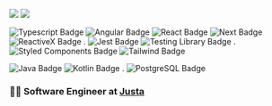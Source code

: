 <a href="https://www.linkedin.com/in/hugobrancowb/"><img src="https://img.shields.io/badge/-hugobrancowb-blue?style=flat-square&logo=Linkedin&logoColor=white"></a>
<a href="https://www.twitter.com/hugobranco"><img src="https://img.shields.io/badge/-@hugobranco-1DA1F2?style=flat-square&logo=twitter&logoColor=white"></a>

![Typescript Badge](https://img.shields.io/badge/-TypeScript-007ACC?style=flat-square&logo=typescript&logoColor=white)
![Angular Badge](https://img.shields.io/badge/-Angular-DD0031?style=flat-square&logo=angular&logoColor=white)
![React Badge](https://img.shields.io/badge/-React-61DAFB?style=flat-square&logo=react&logoColor=black)
![Next Badge](https://img.shields.io/badge/-Next.js-000000?style=flat-square&logo=react&logoColor=white)
![ReactiveX Badge](https://img.shields.io/badge/-ReactiveX-B7178C?style=flat-square&logo=reactivex&logoColor=white) .
![Jest Badge](https://img.shields.io/badge/-Jest-C21325?style=flat-square&logo=jest&logoColor=white)
![Testing Library Badge](https://img.shields.io/badge/-Testing%20Library-E33332?style=flat-square&logo=testing-library&logoColor=white) .
![Styled Components Badge](https://img.shields.io/badge/-Styled%20Components-DB7093?style=flat-square&logo=styled-components&logoColor=white)
![Tailwind Badge](https://img.shields.io/badge/-Tailwind-38B2AC?style=flat-square&logo=tailwind-css&logoColor=white)

![Java Badge](https://img.shields.io/badge/-Java-007396?style=flat-square&logo=java&logoColor=white)
![Kotlin Badge](https://img.shields.io/badge/-Kotlin-0095D5?style=flat-square&logo=kotlin&logoColor=white) .
![PostgreSQL Badge](https://img.shields.io/badge/-PostgreSQL-336791?style=flat-square&logo=postgresql&logoColor=white)

<!-- ![Swagger Badge](https://img.shields.io/badge/-Swagger-85EA2D?style=flat-square&logo=swagger&logoColor=black) -->
<!-- ![NestJs Badge](https://img.shields.io/badge/-NestJs-E0234E?style=flat-square&logo=nestjs&logoColor=white) -->
<!-- ![Firebase Badge](https://img.shields.io/badge/-Firebase-FFCA28?style=flat-square&logo=kotlin&logoColor=black) -->

### :man_technologist: Software Engineer at [Justa](https://www.justa.com.vc/)
